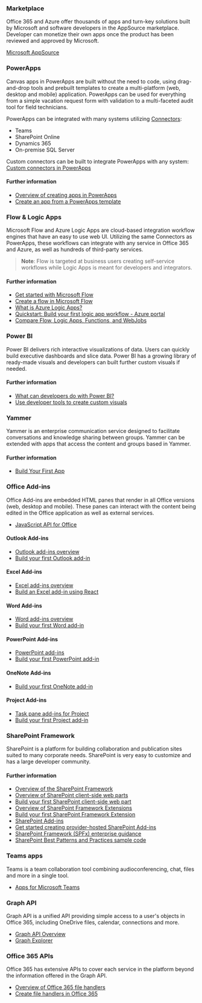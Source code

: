 ### Marketplace
Office 365 and Azure offer thousands of apps and turn-key solutions built by Microsoft and software developers in the AppSource marketplace.  Developer can monetize their own apps once the product has been reviewed and approved by Microsoft.

[Microsoft AppSource](https://appsource.microsoft.com/marketplace/apps?src=office&page=1&product=office)

### PowerApps
Canvas apps in PowerApps are built without the need to code, using drag-and-drop tools and prebuilt templates to create a multi-platform (web, desktop and mobile) application.  PowerApps can be used for everything from a simple vacation request form with validation to a multi-faceted audit tool for field technicians.

PowerApps can be integrated with many systems utilizing [Connectors](https://docs.microsoft.com/powerapps/maker/canvas-apps/connections-list):
- Teams
- SharePoint Online
- Dynamics 365
- On-premise SQL Server

Custom connectors can be built to integrate PowerApps with any system: [Custom connectors in PowerApps](https://docs.microsoft.com/powerapps/maker/canvas-apps/register-custom-api)

#### Further information
- [Overview of creating apps in PowerApps](https://docs.microsoft.com/powerapps/maker/index)
- [Create an app from a PowerApps template](https://docs.microsoft.com/powerapps/maker/canvas-apps/get-started-test-drive)

###  Flow & Logic Apps 
Microsoft Flow and Azure Logic Apps are cloud-based integration workflow engines that have an easy to use web UI. Utilizing the same Connectors as PowerApps, these workflows can integrate with any service in Office 365 and Azure, as well as hundreds of third-party services.
> **Note**: Flow is targeted at business users creating self-service workflows while Logic Apps is meant for developers and integrators.

#### Further information
- [Get started with Microsoft Flow](https://docs.microsoft.com/flow/getting-started)
- [Create a flow in Microsoft Flow](https://docs.microsoft.com/flow/get-started-logic-flow)
- [What is Azure Logic Apps?](https://docs.microsoft.com/azure/logic-apps/logic-apps-overview)
- [Quickstart: Build your first logic app workflow - Azure portal](https://docs.microsoft.com/azure/logic-apps/quickstart-create-first-logic-app-workflow)
- [Compare Flow, Logic Apps, Functions, and WebJobs](https://docs.microsoft.com/azure/azure-functions/functions-compare-logic-apps-ms-flow-webjobs)

### Power BI
Power BI delivers rich interactive visualizations of data. Users can quickly build executive dashboards and slice data. Power BI has a growing library of ready-made visuals and developers can built further custom visuals if needed.

#### Further information
- [What can developers do with Power BI?](https://docs.microsoft.com/power-bi/developer/what-can-you-do)
- [Use developer tools to create custom visuals](https://docs.microsoft.com/power-bi/service-custom-visuals-getting-started-with-developer-tools)


### Yammer
Yammer is an enterprise communication service designed to facilitate conversations and knowledge sharing between groups.  Yammer can be extended with apps that access the content and groups based in Yammer.

#### Further information
- [Build Your First App](https://developer.yammer.com/docs) 


###  Office Add-ins
Office Add-ins are embedded HTML panes that render in all Office versions (web, desktop and mobile).  These panes can interact with the content being edited in the Office application as well as external services.

- [JavaScript API for Office](https://dev.office.com/reference/add-ins/javascript-api-for-office)

#### Outlook Add-ins
- [Outlook add-ins overview]( https://docs.microsoft.com/outlook/add-ins/)
- [Build your first Outlook add-in](https://docs.microsoft.com/outlook/add-ins/quick-start?tabs=visual-studio)
	
#### Excel Add-ins
- [Excel add-ins overview](https://docs.microsoft.com/office/dev/add-ins/excel/excel-add-ins-overview)
- [Build an Excel add-in using React](https://docs.microsoft.com/office/dev/add-ins/excel/excel-add-ins-get-started-react)
	
#### Word Add-ins
- [Word add-ins overview](https://docs.microsoft.com/office/dev/add-ins/word/word-add-ins-programming-overview)
- [Build your first Word add-in](https://docs.microsoft.com/office/dev/add-ins/word/word-add-ins?tabs=visual-studio)

#### PowerPoint Add-ins
- [PowerPoint add-ins](https://docs.microsoft.com/office/dev/add-ins/powerpoint/powerpoint-add-ins)
- [Build your first PowerPoint add-in](https://docs.microsoft.com/office/dev/add-ins/powerpoint/powerpoint-add-ins-get-started?tabs=visual-studio)

#### OneNote Add-ins
- [Build your first OneNote add-in](https://docs.microsoft.com/office/dev/add-ins/onenote/onenote-add-ins-getting-started)

#### Project Add-ins
- [Task pane add-ins for Project](https://docs.microsoft.com/office/dev/add-ins/project/project-add-ins)
- [Build your first Project add-in](https://docs.microsoft.com/office/dev/add-ins/project/project-add-ins-get-started)
	
### SharePoint Framework
SharePoint is a platform for building collaboration and publication sites suited to many corporate needs.  SharePoint is very easy to customize and has a large developer community.

#### Further information
- [Overview of the SharePoint Framework](https://docs.microsoft.com/sharepoint/dev/spfx/sharepoint-framework-overview)
- [Overview of SharePoint client-side web parts](https://docs.microsoft.com/sharepoint/dev/spfx/web-parts/overview-client-side-web-parts)
- [Build your first SharePoint client-side web part](https://docs.microsoft.com/sharepoint/dev/spfx/web-parts/get-started/build-a-hello-world-web-part)
- [Overview of SharePoint Framework Extensions](https://docs.microsoft.com/sharepoint/dev/spfx/extensions/overview-extensions)
- [Build your first SharePoint Framework Extension](https://docs.microsoft.com/sharepoint/dev/spfx/extensions/get-started/build-a-hello-world-extension)
- [SharePoint Add-ins](https://docs.microsoft.com/sharepoint/dev/sp-add-ins/sharepoint-add-ins)
- [Get started creating provider-hosted SharePoint Add-ins](https://docs.microsoft.com/sharepoint/dev/sp-add-ins/get-started-creating-provider-hosted-sharepoint-add-ins)
- [SharePoint Framework (SPFx) enterprise guidance](https://docs.microsoft.com/sharepoint/dev/spfx/enterprise-guidance)
- [SharePoint Best Patterns and Practices sample code](https://github.com/SharePoint/PnP)

### Teams apps
Teams is a team collaboration tool combining audioconferencing, chat, files and more in a single tool.

- [Apps for Microsoft Teams](https://docs.microsoft.com/microsoftteams/platform/concepts/apps/apps-overview)

### Graph API
Graph API is a unified API providing simple access to a user's objects in Office 365, including OneDrive files, calendar, connections and more.
- [Graph API Overview](https://developer.microsoft.com/graph/docs/concepts/overview)
- [Graph Explorer](https://developer.microsoft.com/graph/graph-explorer) 

### Office 365 APIs
Office 365 has extensive APIs to cover each service in the platform beyond the information offered in the Graph API.
- [Overview of Office 365 file handlers](https://msdn.microsoft.com/office/office365/howto/using-cross-suite-apps)
- [Create file handlers in Office 365](https://msdn.microsoft.com/office/office365/howto/create-file-handler-extensions)

